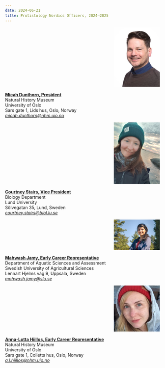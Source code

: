 ```yaml
---
date: 2024-06-21
title: Protistology Nordics Officers, 2024–2025
---
```


<div style="text-align: right"><img src="micahd.jpeg" width="150" /></div>  

**[Micah Dunthorn, President](https://www.nhm.uio.no/english/about/organization/research-collections/people/michad/)**  
Natural History Museum  
University of Oslo  
Sars gate 1, Lids hus, Oslo, Norway  
*micah.dunthorn@nhm.uio.no*  

<div style="text-align: right"><img src="courtney.webp" width="150" /></div>  

**[Courtney Stairs, Vice President](https://thelabupstairs.online/people/cv/)**  
Biology Department  
Lund University  
Sölvegatan 35, Lund, Sweden  
*courtney.stairs@biol.lu.se*  

<div style="text-align: right"><img src="mahwash.jpeg" width="150" /></div>

**[Mahwash Jamy, Early Career Representative](https://github.com/mjamy)**  
Department of Aquatic Sciences and Assessment  
Swedish University of Agricultural Sciences  
Lennart Hjelms väg 9, Uppsala, Sweden  
*mahwash.jamy@slu.se*  

<div style="text-align: right"><img src="anna-lotta.jpeg" width="150" /></div>

**[Anna-Lotta Hiillos, Early Career Representative](https://www.researchgate.net/profile/Anna-Lotta-Hiillos)**  
Natural History Museum  
University of Oslo  
Sars gate 1, Colletts hus, Oslo, Norway  
*a.l.hiillos@nhm.uio.no*  
